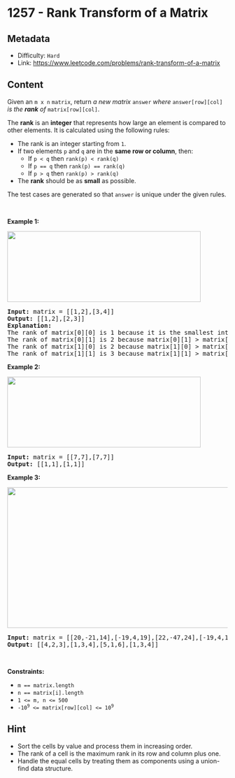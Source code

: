 # 1257 - Rank Transform of a Matrix

## Metadata

 - Difficulty: `Hard`
 - Link: https://www.leetcode.com/problems/rank-transform-of-a-matrix

## Content

<p>Given an <code>m x n</code> <code>matrix</code>, return <em>a new matrix </em><code>answer</code><em> where </em><code>answer[row][col]</code><em> is the </em><em><strong>rank</strong> of </em><code>matrix[row][col]</code>.</p>

<p>The <strong>rank</strong> is an <strong>integer</strong> that represents how large an element is compared to other elements. It is calculated using the following rules:</p>

<ul>
	<li>The rank is an integer starting from <code>1</code>.</li>
	<li>If two elements <code>p</code> and <code>q</code> are in the <strong>same row or column</strong>, then:
	<ul>
		<li>If <code>p &lt; q</code> then <code>rank(p) &lt; rank(q)</code></li>
		<li>If <code>p == q</code> then <code>rank(p) == rank(q)</code></li>
		<li>If <code>p &gt; q</code> then <code>rank(p) &gt; rank(q)</code></li>
	</ul>
	</li>
	<li>The <strong>rank</strong> should be as <strong>small</strong> as possible.</li>
</ul>

<p>The test cases are generated so that <code>answer</code> is unique under the given rules.</p>

<p>&nbsp;</p>
<p><strong class="example">Example 1:</strong></p>
<img alt="" src="https://assets.leetcode.com/uploads/2020/10/18/rank1.jpg" style="width: 442px; height: 162px;" />
<pre>
<strong>Input:</strong> matrix = [[1,2],[3,4]]
<strong>Output:</strong> [[1,2],[2,3]]
<strong>Explanation:</strong>
The rank of matrix[0][0] is 1 because it is the smallest integer in its row and column.
The rank of matrix[0][1] is 2 because matrix[0][1] &gt; matrix[0][0] and matrix[0][0] is rank 1.
The rank of matrix[1][0] is 2 because matrix[1][0] &gt; matrix[0][0] and matrix[0][0] is rank 1.
The rank of matrix[1][1] is 3 because matrix[1][1] &gt; matrix[0][1], matrix[1][1] &gt; matrix[1][0], and both matrix[0][1] and matrix[1][0] are rank 2.
</pre>

<p><strong class="example">Example 2:</strong></p>
<img alt="" src="https://assets.leetcode.com/uploads/2020/10/18/rank2.jpg" style="width: 442px; height: 162px;" />
<pre>
<strong>Input:</strong> matrix = [[7,7],[7,7]]
<strong>Output:</strong> [[1,1],[1,1]]
</pre>

<p><strong class="example">Example 3:</strong></p>
<img alt="" src="https://assets.leetcode.com/uploads/2020/10/18/rank3.jpg" style="width: 601px; height: 322px;" />
<pre>
<strong>Input:</strong> matrix = [[20,-21,14],[-19,4,19],[22,-47,24],[-19,4,19]]
<strong>Output:</strong> [[4,2,3],[1,3,4],[5,1,6],[1,3,4]]
</pre>

<p>&nbsp;</p>
<p><strong>Constraints:</strong></p>

<ul>
	<li><code>m == matrix.length</code></li>
	<li><code>n == matrix[i].length</code></li>
	<li><code>1 &lt;= m, n &lt;= 500</code></li>
	<li><code>-10<sup>9</sup> &lt;= matrix[row][col] &lt;= 10<sup>9</sup></code></li>
</ul>


## Hint

- Sort the cells by value and process them in increasing order.
- The rank of a cell is the maximum rank in its row and column plus one.
- Handle the equal cells by treating them as components using a union-find data structure.

